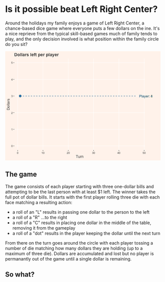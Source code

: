 # Is it possible beat Left Right Center?
Around the holidays my family enjoys a game of Left Right Center, a chance-based dice game where everyone puts a few dollars on the ine. It's a nice reprieve from the typical skill-based games much of family tends to play, and the only decision involved is what position within the family circle do you sit?

![](LRC.gif)

## The game
The game consists of each player starting with three one-dollar bills and attempting to be the last person with at least $1 left. The winner takes the full pot of dollar bills. It starts with the first player rolling three die with each face matching a resulting action:
- a roll of an "L" results in passing one dollar to the person to the left
- a roll of a "R" ...to the right
- a roll of a "C" results in placing one dollar in the middle of the table, removing it from the gameplay
- a roll of a "dot" results in the player keeping the dollar until the next turn

From there on the turn goes around the circle with each player tossing a number of die matching how many dollars they are holding (up to a maximum of three die). Dollars are accumulated and lost but no player is permanantly out of the game until a single dollar is remaining.

## So what?


